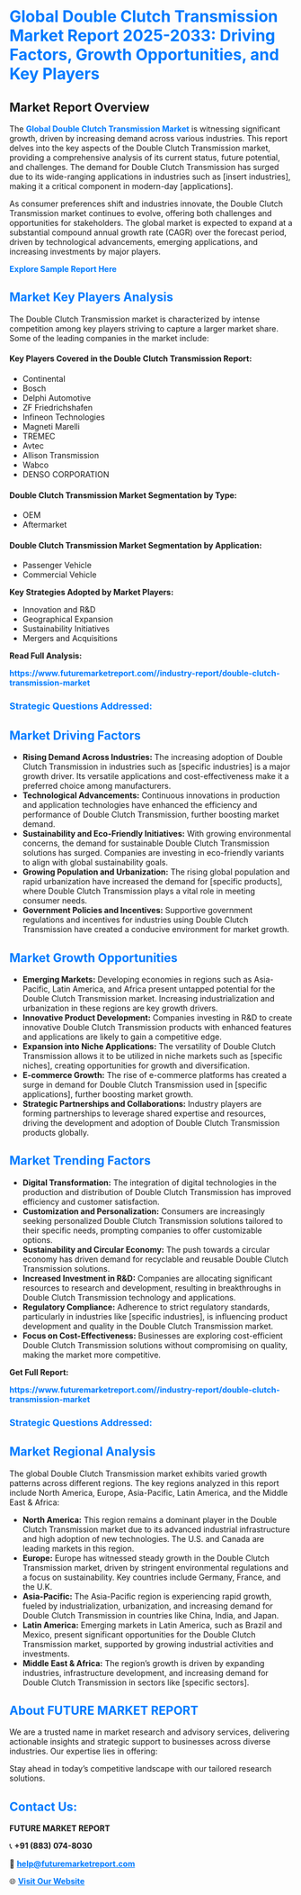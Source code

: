 <h1 style="color: #007BFF;">Global Double Clutch Transmission Market Report 2025-2033: Driving Factors, Growth Opportunities, and Key Players</h1>

<section id="overview">
<h2>Market Report Overview</h2>
<p>The <a href="https://www.futuremarketreport.com//industry-report/double-clutch-transmission-market" style="color: #007BFF; text-decoration: none;"><strong>Global Double Clutch Transmission Market</strong></a> is witnessing significant growth, driven by increasing demand across various industries. This report delves into the key aspects of the Double Clutch Transmission market, providing a comprehensive analysis of its current status, future potential, and challenges. The demand for Double Clutch Transmission has surged due to its wide-ranging applications in industries such as [insert industries], making it a critical component in modern-day [applications].</p>
<p>As consumer preferences shift and industries innovate, the Double Clutch Transmission market continues to evolve, offering both challenges and opportunities for stakeholders. The global market is expected to expand at a substantial compound annual growth rate (CAGR) over the forecast period, driven by technological advancements, emerging applications, and increasing investments by major players.</p>
</section>

<section id="overview">
<p><a href="https://www.futuremarketreport.com//request-sample/reportId=46024" style="color: #007BFF; text-decoration: none;"><strong>Explore Sample Report Here</strong></a></p>
</section>

<section id="key-players">
<h2 style="color: #007BFF;">Market Key Players Analysis</h2>
<p>The Double Clutch Transmission market is characterized by intense competition among key players striving to capture a larger market share. Some of the leading companies in the market include:</p>
<h4>Key Players Covered in the Double Clutch Transmission Report:</h4>
<ul><li>Continental</li><li>Bosch</li><li>Delphi Automotive</li><li>ZF Friedrichshafen</li><li>Infineon Technologies</li><li>Magneti Marelli</li><li>TREMEC</li><li>Avtec</li><li>Allison Transmission</li><li>Wabco</li><li>DENSO CORPORATION</li></ul>
<h4>Double Clutch Transmission Market Segmentation by Type:</h4>
<ul><li>OEM</li><li>Aftermarket</li></ul>

<h4>Double Clutch Transmission Market Segmentation by Application:</h4>
<ul><li>Passenger Vehicle</li><li>Commercial Vehicle</li></ul>
<p><strong>Key Strategies Adopted by Market Players:</strong></p>
<ul>
<li>Innovation and R&D</li>
<li>Geographical Expansion</li>
<li>Sustainability Initiatives</li>
<li>Mergers and Acquisitions</li>
</ul>
</section>

<section>
<p><strong>Read Full Analysis: </strong></p><a href="https://www.futuremarketreport.com//industry-report/double-clutch-transmission-market" style="color: #007BFF; text-decoration: none;"><strong>https://www.futuremarketreport.com//industry-report/double-clutch-transmission-market</strong></a>
<h3 style="color: #007BFF;">Strategic Questions Addressed:</h3>
</section>

<section id="driving-factors">
<h2 style="color: #007BFF;">Market Driving Factors</h2>
<ul>
<li><strong>Rising Demand Across Industries:</strong> The increasing adoption of Double Clutch Transmission in industries such as [specific industries] is a major growth driver. Its versatile applications and cost-effectiveness make it a preferred choice among manufacturers.</li>
<li><strong>Technological Advancements:</strong> Continuous innovations in production and application technologies have enhanced the efficiency and performance of Double Clutch Transmission, further boosting market demand.</li>
<li><strong>Sustainability and Eco-Friendly Initiatives:</strong> With growing environmental concerns, the demand for sustainable Double Clutch Transmission solutions has surged. Companies are investing in eco-friendly variants to align with global sustainability goals.</li>
<li><strong>Growing Population and Urbanization:</strong> The rising global population and rapid urbanization have increased the demand for [specific products], where Double Clutch Transmission plays a vital role in meeting consumer needs.</li>
<li><strong>Government Policies and Incentives:</strong> Supportive government regulations and incentives for industries using Double Clutch Transmission have created a conducive environment for market growth.</li>
</ul>
</section>

<section id="growth-opportunities">
<h2 style="color: #007BFF;">Market Growth Opportunities</h2>
<ul>
<li><strong>Emerging Markets:</strong> Developing economies in regions such as Asia-Pacific, Latin America, and Africa present untapped potential for the Double Clutch Transmission market. Increasing industrialization and urbanization in these regions are key growth drivers.</li>
<li><strong>Innovative Product Development:</strong> Companies investing in R&D to create innovative Double Clutch Transmission products with enhanced features and applications are likely to gain a competitive edge.</li>
<li><strong>Expansion into Niche Applications:</strong> The versatility of Double Clutch Transmission allows it to be utilized in niche markets such as [specific niches], creating opportunities for growth and diversification.</li>
<li><strong>E-commerce Growth:</strong> The rise of e-commerce platforms has created a surge in demand for Double Clutch Transmission used in [specific applications], further boosting market growth.</li>
<li><strong>Strategic Partnerships and Collaborations:</strong> Industry players are forming partnerships to leverage shared expertise and resources, driving the development and adoption of Double Clutch Transmission products globally.</li>
</ul>
</section>

<section id="trending-factors">
<h2 style="color: #007BFF;">Market Trending Factors</h2>
<ul>
<li><strong>Digital Transformation:</strong> The integration of digital technologies in the production and distribution of Double Clutch Transmission has improved efficiency and customer satisfaction.</li>
<li><strong>Customization and Personalization:</strong> Consumers are increasingly seeking personalized Double Clutch Transmission solutions tailored to their specific needs, prompting companies to offer customizable options.</li>
<li><strong>Sustainability and Circular Economy:</strong> The push towards a circular economy has driven demand for recyclable and reusable Double Clutch Transmission solutions.</li>
<li><strong>Increased Investment in R&D:</strong> Companies are allocating significant resources to research and development, resulting in breakthroughs in Double Clutch Transmission technology and applications.</li>
<li><strong>Regulatory Compliance:</strong> Adherence to strict regulatory standards, particularly in industries like [specific industries], is influencing product development and quality in the Double Clutch Transmission market.</li>
<li><strong>Focus on Cost-Effectiveness:</strong> Businesses are exploring cost-efficient Double Clutch Transmission solutions without compromising on quality, making the market more competitive.</li>
</ul>
</section>

<section>
<p><strong>Get Full Report: </strong></p><a href="https://www.futuremarketreport.com//industry-report/double-clutch-transmission-market" style="color: #007BFF; text-decoration: none;"><strong>https://www.futuremarketreport.com//industry-report/double-clutch-transmission-market</strong></a>
<h3 style="color: #007BFF;">Strategic Questions Addressed:</h3>
</section>


<section id="regional-analysis">
<h2 style="color: #007BFF;">Market Regional Analysis</h2>
<p>The global Double Clutch Transmission market exhibits varied growth patterns across different regions. The key regions analyzed in this report include North America, Europe, Asia-Pacific, Latin America, and the Middle East & Africa:</p>
<ul>
<li><strong>North America:</strong> This region remains a dominant player in the Double Clutch Transmission market due to its advanced industrial infrastructure and high adoption of new technologies. The U.S. and Canada are leading markets in this region.</li>
<li><strong>Europe:</strong> Europe has witnessed steady growth in the Double Clutch Transmission market, driven by stringent environmental regulations and a focus on sustainability. Key countries include Germany, France, and the U.K.</li>
<li><strong>Asia-Pacific:</strong> The Asia-Pacific region is experiencing rapid growth, fueled by industrialization, urbanization, and increasing demand for Double Clutch Transmission in countries like China, India, and Japan.</li>
<li><strong>Latin America:</strong> Emerging markets in Latin America, such as Brazil and Mexico, present significant opportunities for the Double Clutch Transmission market, supported by growing industrial activities and investments.</li>
<li><strong>Middle East & Africa:</strong> The region’s growth is driven by expanding industries, infrastructure development, and increasing demand for Double Clutch Transmission in sectors like [specific sectors].</li>
</ul>
</section>

<footer>
<h2 style="color: #007BFF;">About FUTURE MARKET REPORT</h2>
<p>We are a trusted name in market research and advisory services, delivering actionable insights and strategic support to businesses across diverse industries. Our expertise lies in offering:</p>

<p>Stay ahead in today’s competitive landscape with our tailored research solutions.</p>

<h2 style="color: #007BFF;">Contact Us:</h2>
<p><strong>FUTURE MARKET REPORT</strong></p>
<p>📞 <strong>+91 (883) 074-8030</strong></p>
<p>📧 <strong><a href="mailto:help@futuremarketreport.com" style="color: #007BFF;">help@futuremarketreport.com</a></strong></p>
<p>🌐 <strong><a href="https://www.futuremarketreport.com/" style="color: #007BFF;">Visit Our Website</a></strong></p>
</footer>